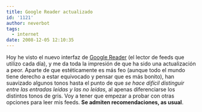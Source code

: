 ```yaml
---
title: Google Reader actualizado
id: '1121'
author: neverbot
tags:
  - internet
date: 2008-12-05 12:10:35
---
```


Hoy he visto el nuevo interfaz de [Google Reader](http://www.google.com/reader/) (el lector de feeds que utilizo cada día), y me da toda la impresión de que ha sido una actualización a peor. Aparte de que estéticamente es más feo (aunque todo el mundo tiene derecho a estar equivocado y pensar que es más bonito), han suavizado algunos tonos hasta el punto de que _se hace difícil distinguir entre las entradas leídas y las no leídas_, al apenas diferenciarse los distintos tonos de gris. Voy a tener que empezar a probar con otras opciones para leer mis feeds. **Se admiten recomendaciones, as usual**.